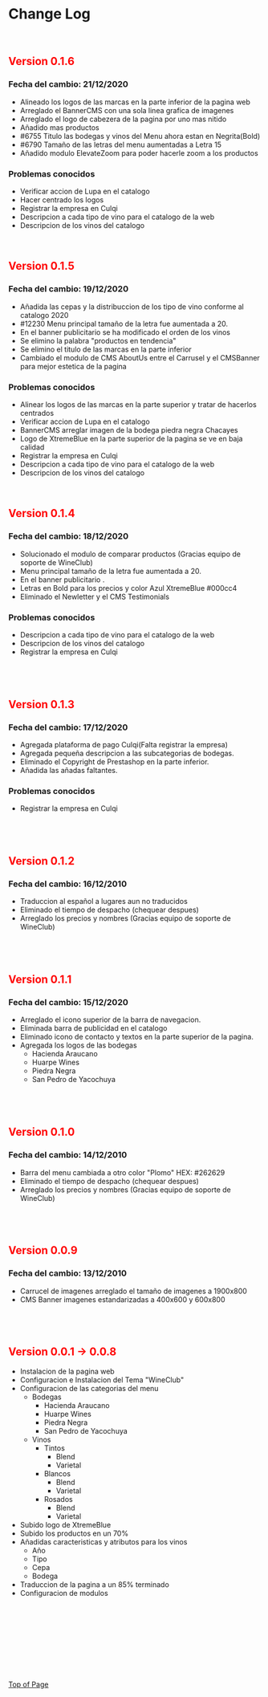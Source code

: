 <!-- START CONTENT -->
<div id="content">
<h1>Change Log</h1>
<p>&nbsp;</p>
<h2><span style="color: #ff0000;">Version 0.1.6</span></h2>
<h3>Fecha del cambio: 21/12/2020</h3>
<ul>
<li>Alineado los logos de las marcas en la parte inferior de la pagina web</li>
<li>Arreglado el BannerCMS con una sola linea grafica de imagenes</li>
<li>Arreglado el logo de cabezera de la pagina por uno mas nitido</li>
<li>A&ntilde;adido mas productos</li>
<li>#6755 Titulo las bodegas y vinos del Menu ahora estan en Negrita(Bold)</li>
<li>#6790 Tamaño de las letras del menu aumentadas a Letra 15</li>
<li>Añadido modulo ElevateZoom para poder hacerle zoom a los productos</li>
</ul>
<h3>Problemas conocidos</h3>
<ul>
<li>Verificar accion de Lupa en el catalogo</li>
<li>Hacer centrado los logos</li>
<li>Registrar la empresa en Culqi</li>
<li>Descripcion a cada tipo de vino para el catalogo de la web</li>
<li>Descripcion de los vinos del catalogo</li>
</ul>
<p>&nbsp;</p>
<h2><span style="color: #ff0000;">Version 0.1.5</span></h2>
<h3>Fecha del cambio: 19/12/2020</h3>
<ul>
<li>A&ntilde;adida las cepas y la distribuccion de los tipo de vino conforme al catalogo 2020</li>
<li>#12230 Menu principal tama&ntilde;o de la letra fue aumentada a 20.</li>
<li>En el banner publicitario se ha modificado el orden de los vinos</li>
<li>Se elimino la palabra "productos en tendencia"</li>
<li>Se elimino el titulo de las marcas en la parte inferior</li>
<li>Cambiado el modulo de CMS AboutUs entre el Carrusel y el CMSBanner para mejor estetica de la pagina</li>
</ul>
<h3>Problemas conocidos</h3>
<ul>
<li>Alinear los logos de las marcas en la parte superior y tratar de hacerlos centrados</li>
<li>Verificar accion de Lupa en el catalogo</li>
<li>BannerCMS arreglar imagen de la bodega piedra negra Chacayes</li>
<li>Logo de XtremeBlue en la parte superior de la pagina se ve en baja calidad</li>
<li>Registrar la empresa en Culqi</li>
<li>Descripcion a cada tipo de vino para el catalogo de la web</li>
<li>Descripcion de los vinos del catalogo</li>
</ul>
<p>&nbsp;</p>
<h2><span style="color: #ff0000;">Version 0.1.4</span></h2>
<h3>Fecha del cambio: 18/12/2020</h3>
<ul>
<li>Solucionado el modulo de comparar productos (Gracias equipo de soporte de WineClub)</li>
<li>Menu principal tama&ntilde;o de la letra fue aumentada a 20.</li>
<li>En el banner publicitario .</li>
<li>Letras en Bold para los precios y color Azul XtremeBlue #000cc4</li>
<li>Eliminado el Newletter y el CMS Testimonials</li>
</ul>
<h3>Problemas conocidos</h3>
<ul>
<li>Descripcion a cada tipo de vino para el catalogo de la web</li>
<li>Descripcion de los vinos del catalogo</li>
<li>Registrar la empresa en Culqi</li>
</ul>
<h2>&nbsp;</h2>
<h2><span style="color: #ff0000;">Version 0.1.3</span></h2>
<h3>Fecha del cambio: 17/12/2020</h3>
<ul>
<li>Agregada plataforma de pago Culqi(Falta registrar la empresa)</li>
<li>Agregada peque&ntilde;a descripcion a las subcategorias de bodegas.</li>
<li>Eliminado el Copyright de Prestashop en la parte inferior.</li>
<li>A&ntilde;adida las a&ntilde;adas faltantes.</li>
</ul>
<h3>Problemas conocidos</h3>
<ul>
<li>Registrar la empresa en Culqi</li>
</ul>
<h2>&nbsp;</h2>
<h2><span style="color: #ff0000;">Version 0.1.2</span></h2>
<h3>Fecha del cambio: 16/12/2010</h3>
<ul>
<li>Traduccion al espa&ntilde;ol a lugares aun no traducidos</li>
<li>Eliminado el tiempo de despacho (chequear despues)</li>
<li>Arreglado los precios y nombres (Gracias equipo de soporte de WineClub)</li>
</ul>
<h2>&nbsp;</h2>
<h2><span style="color: #ff0000;">Version 0.1.1</span></h2>
<h3>Fecha del cambio: 15/12/2020</h3>
<ul>
<li>Arreglado el icono superior de la barra de navegacion.</li>
<li>Eliminada barra de publicidad en el catalogo</li>
<li>Eliminado icono de contacto y textos en la parte superior de la pagina.</li>
<li>Agregada los logos de las bodegas
<ul>
<li>Hacienda Araucano</li>
<li>Huarpe Wines</li>
<li>Piedra Negra</li>
<li>San Pedro de Yacochuya</li>
</ul>
</li>
</ul>
<h2>&nbsp;</h2>
<h2><span style="color: #ff0000;">Version 0.1.0</span></h2>
<h3>Fecha del cambio: 14/12/2010</h3>
<ul>
<li>Barra del menu cambiada a otro color "Plomo" HEX:&nbsp;#262629</li>
<li>Eliminado el tiempo de despacho (chequear despues)</li>
<li>Arreglado los precios y nombres (Gracias equipo de soporte de WineClub)</li>
</ul>
<h2>&nbsp;</h2>
<h2><span style="color: #ff0000;">Version 0.0.9</span></h2>
<h3>Fecha del cambio: 13/12/2010</h3>
<ul>
<li>Carrucel de imagenes arreglado el tama&ntilde;o de imagenes a 1900x800</li>
<li>CMS Banner imagenes estandarizadas a 400x600 y 600x800</li>
</ul>
<h2>&nbsp;</h2>
<h2><span style="color: #ff0000;">Version 0.0.1 -&gt; 0.0.8</span></h2>
<ul>
<li>Instalacion de la pagina web</li>
<li>Configuracion e Instalacion del Tema "WineClub"</li>
<li>Configuracion de las categorias del menu
<ul>
<li>Bodegas
<ul>
<li>Hacienda Araucano</li>
<li>Huarpe Wines</li>
<li>Piedra Negra</li>
<li>San Pedro de Yacochuya</li>
</ul>
</li>
<li>Vinos
<ul>
<li>Tintos
<ul>
<li>Blend&nbsp;</li>
<li>Varietal</li>
</ul>
</li>
<li>Blancos
<ul>
<li>Blend</li>
<li>Varietal</li>
</ul>
</li>
<li>Rosados
<ul>
<li>Blend</li>
<li>Varietal</li>
</ul>
</li>
</ul>
</li>
</ul>
</li>
<li>Subido logo de XtremeBlue</li>
<li>Subido los productos en un 70%</li>
<li>A&ntilde;adidas caracteristicas y atributos para los vinos
<ul>
<li>A&ntilde;o</li>
<li>Tipo</li>
<li>Cepa</li>
<li>Bodega</li>
</ul>
</li>
<li>Traduccion de la pagina a un 85% terminado</li>
<li>Configuracion de modulos&nbsp;</li>
</ul>
<h2>&nbsp;</h2>
</div>
<!-- END CONTENT -->
<div id="footer">
<p>&nbsp;</p>
<p>&nbsp;</p>
<p>&nbsp;</p>
<p><a href="#top">Top of Page</a></p>
</div>
